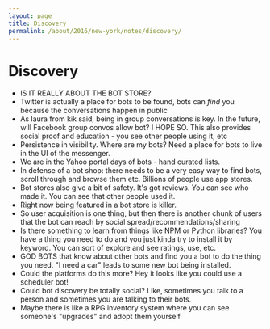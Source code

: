 ```yaml
---
layout: page
title: Discovery
permalink: /about/2016/new-york/notes/discovery/
---
```


# Discovery

* IS IT REALLY ABOUT THE BOT STORE?
* Twitter is actually a place for bots to be found, bots can _find_ you because the conversations happen in public
* As laura from kik said, being in group conversations is key. In the future, will Facebook group convos allow bot?  I HOPE SO. This also provides social proof and education - you see other people using it, etc
* Persistence in visibility. Where are my bots? Need a place for bots to live in the UI of the messenger.
* We are in the Yahoo portal days of bots - hand curated lists.
* In defense of a bot shop: there needs to be a very easy way to find bots, scroll through and browse them etc.  Billions of people use app stores.
* Bot stores also give a bit of safety. It's got reviews. You can see who made it. You can see that other people used it.
* Right now being featured in a bot store is killer.
* So user acquisition is one thing, but then there is another chunk of users that the bot can reach by social spread/recommendations/sharing
* Is there something to learn from things like NPM or Python libraries? You have a thing you need to do and you just kinda try to install it by keyword.  You can sort of explore and see ratings, use, etc.
* GOD BOTS that know about other bots and find you a bot to do the thing you need.  "I need a car" leads to some new bot being installed.
* Could the platforms do this more? Hey it looks like you could use a scheduler bot!
* Could bot discovery be totally social? Like, sometimes you talk to a person and sometimes you are talking to their bots.
* Maybe there is like a RPG inventory system where you can see someone's "upgrades" and adopt them yourself 
